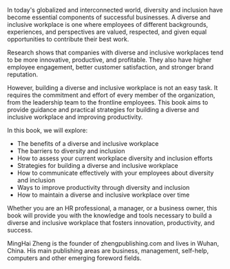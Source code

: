 
In today's globalized and interconnected world, diversity and inclusion have become essential components of successful businesses. A diverse and inclusive workplace is one where employees of different backgrounds, experiences, and perspectives are valued, respected, and given equal opportunities to contribute their best work.

Research shows that companies with diverse and inclusive workplaces tend to be more innovative, productive, and profitable. They also have higher employee engagement, better customer satisfaction, and stronger brand reputation.

However, building a diverse and inclusive workplace is not an easy task. It requires the commitment and effort of every member of the organization, from the leadership team to the frontline employees. This book aims to provide guidance and practical strategies for building a diverse and inclusive workplace and improving productivity.

In this book, we will explore:

* The benefits of a diverse and inclusive workplace
* The barriers to diversity and inclusion
* How to assess your current workplace diversity and inclusion efforts
* Strategies for building a diverse and inclusive workplace
* How to communicate effectively with your employees about diversity and inclusion
* Ways to improve productivity through diversity and inclusion
* How to maintain a diverse and inclusive workplace over time

Whether you are an HR professional, a manager, or a business owner, this book will provide you with the knowledge and tools necessary to build a diverse and inclusive workplace that fosters innovation, productivity, and success.

MingHai Zheng is the founder of zhengpublishing.com and lives in Wuhan, China. His main publishing areas are business, management, self-help, computers and other emerging foreword fields.
